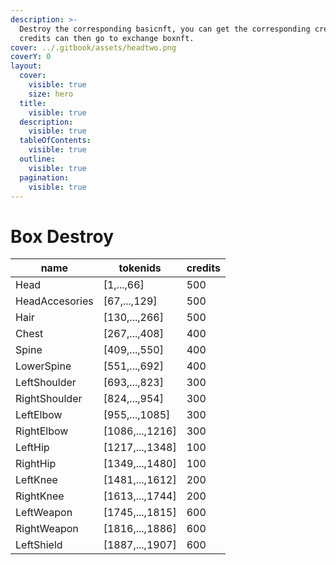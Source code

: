 ```yaml
---
description: >-
  Destroy the corresponding basicnft, you can get the corresponding credits,
  credits can then go to exchange boxnft.
cover: ../.gitbook/assets/headtwo.png
coverY: 0
layout:
  cover:
    visible: true
    size: hero
  title:
    visible: true
  description:
    visible: true
  tableOfContents:
    visible: true
  outline:
    visible: true
  pagination:
    visible: true
---
```


# Box Destroy

| name           | tokenids         | credits |
| -------------- | ---------------- | ------- |
| Head           | \[1,...,66]      | 500     |
| HeadAccesories | \[67,...,129]    | 500     |
| Hair           | \[130,...,266]   | 500     |
| Chest          | \[267,...,408]   | 400     |
| Spine          | \[409,...,550]   | 400     |
| LowerSpine     | \[551,...,692]   | 400     |
| LeftShoulder   | \[693,...,823]   | 300     |
| RightShoulder  | \[824,...,954]   | 300     |
| LeftElbow      | \[955,...,1085]  | 300     |
| RightElbow     | \[1086,...,1216] | 300     |
| LeftHip        | \[1217,...,1348] | 100     |
| RightHip       | \[1349,...,1480] | 100     |
| LeftKnee       | \[1481,...,1612] | 200     |
| RightKnee      | \[1613,...,1744] | 200     |
| LeftWeapon     | \[1745,...,1815] | 600     |
| RightWeapon    | \[1816,...,1886] | 600     |
| LeftShield     | \[1887,...,1907] | 600     |
